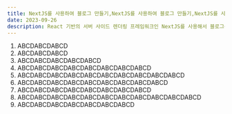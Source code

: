 ```yaml
---
title: NextJS를 사용하여 블로그 만들기,NextJS를 사용하여 블로그 만들기,NextJS를 사용하여 블로그 만들기
date: 2023-09-26
description: React 기반의 서버 사이드 렌더링 프레임워크인 NextJS를 사용해서 블로그를 만들어본다.,React 기반의 서버 사이드 렌더링 프레임워크인 NextJS를 사용해서 블로그를 만들어본다.,React 기반의 서버 사이드 렌더링 프레임워크인 NextJS를 사용해서 블로그를 만들어본다.
---
```


1. ABCDABCDABCD
2. ABCDABCDABCD
3. ABCDABCDABCDABCDABCD
4. ABCDABCDABCDABCDABCDABCDABCDABCD
5. ABCDABCDABCDABCDABCDABCDABCDABCDABCDABCD
6. ABCDABCDABCDABCDABCDABCDABCDABCDABCD
7. ABCDABCDABCDABCDABCDABCDABCDABCD
8. ABCDABCDABCDABCDABCDABCDABCDABCDABCDABCDABCD
9. ABCDABCDABCDABCDABCDABCDABCD
